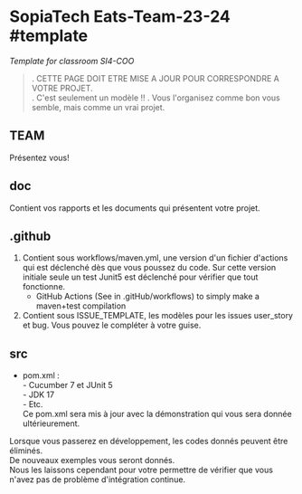 # SopiaTech Eats-Team-23-24 #template
_Template for classroom SI4-COO_

>. CETTE PAGE DOIT ETRE MISE A JOUR POUR CORRESPONDRE A VOTRE PROJET.  
>. C'est seulement un modèle !!
>. Vous l'organisez comme bon vous semble, mais comme un vrai projet.


## TEAM

Présentez vous! 

## doc
Contient vos rapports et les documents qui présentent votre projet.


## .github
   1. Contient sous workflows/maven.yml, une version d'un fichier d'actions qui est déclenché dès que vous poussez du code. 
Sur cette version initiale seule un test Junit5 est déclenché pour vérifier que tout fonctionne.
       - GitHub Actions (See in .gitHub/workflows) to simply make a maven+test compilation
  2. Contient sous ISSUE_TEMPLATE, les modèles pour les issues user_story et bug. Vous pouvez le compléter à votre guise.

## src
 - pom.xml :  
       - Cucumber 7 et JUnit 5  
       - JDK 17   
       - Etc.  
   Ce pom.xml sera mis à jour avec la démonstration qui vous sera donnée ultérieurement.

Lorsque vous passerez en développement, les codes donnés peuvent être éliminés.   
De nouveaux exemples vous seront donnés.   
Nous les laissons cependant pour votre permettre de vérifier que vous n'avez pas de problème d'intégration continue.


<!-- ## Ce que fait votre projet


### Principales User stories
Vous mettez en évidence les principales user stories de votre projet.
Chaque user story doit être décrite par 
   - son identifiant en tant que issue github (#), 
   - sa forme classique (As a… I want to… In simpleOrder to…) (pour faciliter la lecture)
   - Le nom du fichier feature Cucumber et le nom des scénarios qui servent de tests d’acceptation pour la story.
   Les contenus détaillés sont dans l'issue elle-même. -->
   

   
